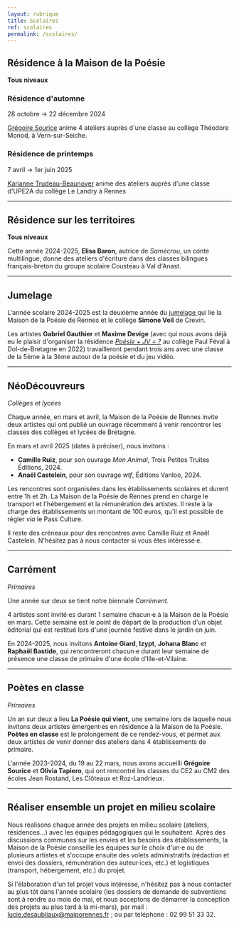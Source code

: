 ```yaml
---
layout: rubrique
title: Scolaires
ref: scolaires
permalink: /scolaires/
---
```

## Résidence à la Maison de la Poésie

**Tous niveaux**

### Résidence d'automne

28 octobre → 22 décembre 2024

[Grégoire Sourice](https://maiporennes.fr/residence/2024/04/23/r-sidence-dautomne.html) anime 4 ateliers auprès d'une classe au collège Théodore Monod, à Vern-sur-Seiche.

### Résidence de printemps

7 avril → 1er juin 2025

[Karianne Trudeau-Beaunoyer](https://maiporennes.fr/residence/2024/07/02/r-sidence-de-printemps.html) anime des ateliers auprès d'une classe d'UPE2A du collège Le Landry à Rennes

- - -

## Résidence sur les territoires

**Tous niveaux**

Cette année 2024-2025, **Elisa Baron**, autrice de *Samécrou*, un conte multilingue, donne des ateliers d'écriture dans des classes bilingues français-breton du groupe scolaire Cousteau à Val d'Anast.

- - -

## Jumelage

L'année scolaire 2024-2025 est la deuxième année du [jumelage ](https://maiporennes.fr/residence_scolaire/2023/09/04/jumelage) qui lie la Maison de la Poésie de Rennes et le collège **Simone Veil** de Crevin.

Les artistes **Gabriel Gauthier** et **Maxime Devige** (avec qui nous avons déjà eu le plaisir d'organiser la résidence *[Poésie + JV = ?](https://maiporennes.fr/residence_scolaire/2022/08/31/r-sidence-po-sie-jeu-vid-o.html)* au collège Paul Féval à Dol-de-Bretagne en 2022) travailleront pendant trois ans avec une classe de la 5ème à la 3ème autour de la poésie et du jeu vidéo.

- - -

## NéoDécouvreurs

*Collèges et lycées*

Chaque année, en mars et avril, la Maison de la Poésie de Rennes invite deux artistes qui ont publié un ouvrage récemment à venir rencontrer les classes des collèges et lycées de Bretagne.

En mars et avril 2025 (dates à préciser), nous invitons :
- **Camille Ruiz**, pour son ouvrage *Mon Animal*, Trois Petites Truites Éditions, 2024.
- **Anaël Castelein**, pour son ouvrage *wtf*, Éditions Vanloo, 2024.

Les rencontres sont organisées dans les établissements scolaires et durent entre 1h et 2h. La Maison de la Poésie de Rennes prend en charge le transport et l'hébergement et la rémunération des artistes. Il reste à la charge des établissements un montant de 100 euros, qu'il est possible de régler *via* le Pass Culture.

Il reste des créneaux pour des rencontres avec Camille Ruiz et Anaël Castelein. N'hésitez pas à nous contacter si vous êtes intéressé·e.

- - -

## Carrément

*Primaires*

Une année sur deux se tient notre biennale *Carrément*.

4 artistes sont invité·es durant 1 semaine chacun·e à la Maison de la Poésie en mars. Cette semaine est le point de départ de la production d'un objet éditorial qui est restitué lors d'une journée festive dans le jardin en juin.

En 2024-2025, nous invitons **Antoine Giard**, **Izypt**, **Johana Blanc** et **Raphaël Bastide**, qui rencontreront chacun·e durant leur semaine de présence une classe de primaire d'une école d'Ille-et-Vilaine.

---

## Poètes en classe

*Primaires*

Un an sur deux a lieu **La Poésie qui vient,** une semaine lors de laquelle nous invitons deux artistes émergent·es en résidence à la Maison de la Poésie. **Poètes en classe** est le prolongement de ce rendez-vous, et permet aux deux artistes de venir donner des ateliers dans 4 établissements de primaire.

L'année 2023-2024, du 19 au 22 mars, nous avons accueilli **Grégoire Sourice** et **Olivia Tapiero**, qui ont rencontré les classes du CE2 au CM2 des écoles Jean Rostand, Les Clôteaux et Roz-Landrieux.

---

## Réaliser ensemble un projet en milieu scolaire

Nous réalisons chaque année des projets en milieu scolaire (ateliers, résidences...) avec les équipes pédagogiques qui le souhaitent. Après des discussions communes sur les envies et les besoins des établissements, la Maison de la Poésie conseille les équipes sur le choix d'un·e ou de plusieurs artistes et s'occupe ensuite des volets administratifs (rédaction et envoi des dossiers, rémunération des auteur·ices, etc.) et logistiques (transport, hébergement, etc.) du projet.

Si l'élaboration d'un tel projet vous intéresse, n'hésitez pas à nous contacter au plus tôt dans l'année scolaire (les dossiers de demande de subventions sont à rendre au mois de mai, et nous acceptons de démarrer la conception des projets au plus tard à la mi-mars), par mail : lucie.desaubliaux@maiporennes.fr ; ou par téléphone : 02 99 51 33 32.